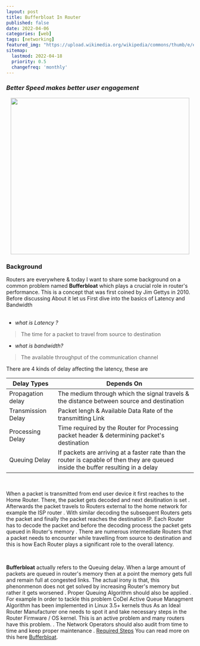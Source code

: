 ```yaml
---
layout: post
title: Bufferbloat In Router
published: false
date: 2022-04-06
categories: [web]
tags: [networking]
featured_img: "https://upload.wikimedia.org/wikipedia/commons/thumb/e/e3/ResidentialGatewayCloseup.jpg/320px-ResidentialGatewayCloseup.jpg"
sitemap:
  lastmod: 2022-04-18
  priority: 0.5
  changefreq: 'monthly'
---
```


### _Better Speed makes better user engagement_

<img src="https://upload.wikimedia.org/wikipedia/commons/thumb/e/e3/ResidentialGatewayCloseup.jpg/320px-ResidentialGatewayCloseup.jpg" width="480" height="420" style="display: block; margin: 0 auto">

### Background 
Routers are everywhere & today I want to share some background on a common problem named **Bufferbloat** which plays a crucial role in router's performance. This is a concept that was first coined by Jim Gettys in 2010. Before discussing About it let us First dive into the basics of Latency and Bandwidth  
<br>

- _what is Latency ?_
> The time for a packet to travel from source to destination 

- _what is bandwidth?_
> The available throughput of the communication channel 

There are 4 kinds of delay affecting the latency, these are

| **Delay Types** | **Depends On** |
| ------ | ------ |
| Propagation delay | The medium through which the signal travels & the distance between source and destination|
| Transmission Delay | Packet lengh & Available Data Rate of the transmitting Link |
| Processing Delay | Time required by the Router for Processing packet header & determining  packet's destination  |
| Queuing Delay  | If packets are arriving at a faster rate than the router is capable of then they are queued inside the buffer resulting in a delay |

<br>

When a packet is transmitted from end user device it first reaches to the Home Router. There, the packet gets decoded and next desitination is set . Afterwards the packet travels to Routers external to the home network for example the ISP router . With similar decoding the subsequent Routers gets the packet and finally the packet reaches the destination IP. Each Router has to decode the packet and before the decoding process the packet gets queued in Router's memory . There are numerous intermediate Routers that a packet needs to encounter while travelling from source to destination and this is how Each Router plays a significant role to the overall latency.

<br>

**Bufferbloat** actually refers to the Queuing delay. When a large amount of packets are queued in router's memory then at a point the memory gets full and remain full at congested links. The actual irony is that, this phenonmenon does not get solved by increasing Router's memory but rather it gets worsened . Proper Queuing Algorithm should also be applied . For example In order to tackle this problem CoDel Active Queue Managment Algorithm has been implemented in Linux 3.5+ kernels thus As an Ideal Router Manufacturer one needs to spot it and take necessary steps in the Router Firmware / OS kernel. This is an active problem and many routers have this problem.  . The Network Operators should also audit from time to time and keep proper maintenance . [Required Steps](https://www.bufferbloat.net/projects/bloat/wiki/What_can_I_do_about_Bufferbloat/) You can read more on this here  [Bufferbloat](https://www.bufferbloat.net/projects/bloat/wiki/Introduction/). 

<br>